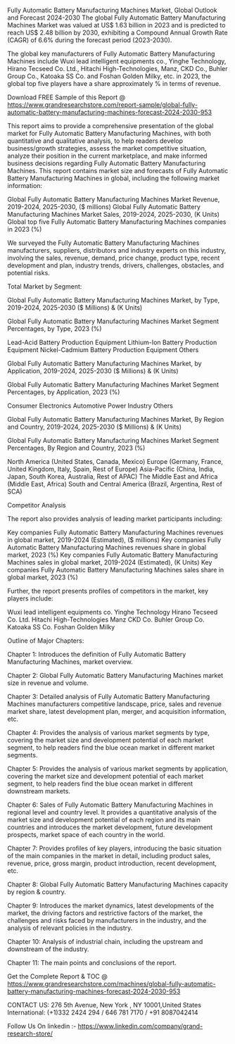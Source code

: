 Fully Automatic Battery Manufacturing Machines Market, Global Outlook and Forecast 2024-2030
The global Fully Automatic Battery Manufacturing Machines Market was valued at US$ 1.63 billion in 2023 and is predicted to reach US$ 2.48 billion by 2030, exhibiting a Compound Annual Growth Rate (CAGR) of 6.6% during the forecast period (2023-2030).

The global key manufacturers of Fully Automatic Battery Manufacturing Machines include Wuxi lead intelligent equipments co., Yinghe Technology, Hirano Tecseed Co. Ltd., Hitachi High-Technologies, Manz, CKD Co., Buhler Group Co., Katoaka SS Co. and Foshan Golden Milky, etc. in 2023, the global top five players have a share approximately % in terms of revenue.

Download FREE Sample of this Report @ https://www.grandresearchstore.com/report-sample/global-fully-automatic-battery-manufacturing-machines-forecast-2024-2030-953

This report aims to provide a comprehensive presentation of the global market for Fully Automatic Battery Manufacturing Machines, with both quantitative and qualitative analysis, to help readers develop business/growth strategies, assess the market competitive situation, analyze their position in the current marketplace, and make informed business decisions regarding Fully Automatic Battery Manufacturing Machines. This report contains market size and forecasts of Fully Automatic Battery Manufacturing Machines in global, including the following market information:

Global Fully Automatic Battery Manufacturing Machines Market Revenue, 2019-2024, 2025-2030, ($ millions)
Global Fully Automatic Battery Manufacturing Machines Market Sales, 2019-2024, 2025-2030, (K Units)
Global top five Fully Automatic Battery Manufacturing Machines companies in 2023 (%)

We surveyed the Fully Automatic Battery Manufacturing Machines manufacturers, suppliers, distributors and industry experts on this industry, involving the sales, revenue, demand, price change, product type, recent development and plan, industry trends, drivers, challenges, obstacles, and potential risks.

Total Market by Segment:

Global Fully Automatic Battery Manufacturing Machines Market, by Type, 2019-2024, 2025-2030 ($ Millions) & (K Units)

Global Fully Automatic Battery Manufacturing Machines Market Segment Percentages, by Type, 2023 (%)

Lead-Acid Battery Production Equipment
Lithium-Ion Battery Production Equipment
Nickel-Cadmium Battery Production Equipment
Others

Global Fully Automatic Battery Manufacturing Machines Market, by Application, 2019-2024, 2025-2030 ($ Millions) & (K Units)

Global Fully Automatic Battery Manufacturing Machines Market Segment Percentages, by Application, 2023 (%)

Consumer Electronics
Automotive
Power Industry
Others

Global Fully Automatic Battery Manufacturing Machines Market, By Region and Country, 2019-2024, 2025-2030 ($ Millions) & (K Units)

Global Fully Automatic Battery Manufacturing Machines Market Segment Percentages, By Region and Country, 2023 (%)

North America (United States, Canada, Mexico)
Europe (Germany, France, United Kingdom, Italy, Spain, Rest of Europe)
Asia-Pacific (China, India, Japan, South Korea, Australia, Rest of APAC)
The Middle East and Africa (Middle East, Africa)
South and Central America (Brazil, Argentina, Rest of SCA)

Competitor Analysis

The report also provides analysis of leading market participants including:

Key companies Fully Automatic Battery Manufacturing Machines revenues in global market, 2019-2024 (Estimated), ($ millions)
Key companies Fully Automatic Battery Manufacturing Machines revenues share in global market, 2023 (%)
Key companies Fully Automatic Battery Manufacturing Machines sales in global market, 2019-2024 (Estimated), (K Units)
Key companies Fully Automatic Battery Manufacturing Machines sales share in global market, 2023 (%)

Further, the report presents profiles of competitors in the market, key players include:

Wuxi lead intelligent equipments co.
Yinghe Technology
Hirano Tecseed Co. Ltd.
Hitachi High-Technologies
Manz
CKD Co.
Buhler Group Co.
Katoaka SS Co.
Foshan Golden Milky

Outline of Major Chapters:

Chapter 1: Introduces the definition of Fully Automatic Battery Manufacturing Machines, market overview.

Chapter 2: Global Fully Automatic Battery Manufacturing Machines market size in revenue and volume.

Chapter 3: Detailed analysis of Fully Automatic Battery Manufacturing Machines manufacturers competitive landscape, price, sales and revenue market share, latest development plan, merger, and acquisition information, etc.

Chapter 4: Provides the analysis of various market segments by type, covering the market size and development potential of each market segment, to help readers find the blue ocean market in different market segments.

Chapter 5: Provides the analysis of various market segments by application, covering the market size and development potential of each market segment, to help readers find the blue ocean market in different downstream markets.

Chapter 6: Sales of Fully Automatic Battery Manufacturing Machines in regional level and country level. It provides a quantitative analysis of the market size and development potential of each region and its main countries and introduces the market development, future development prospects, market space of each country in the world.

Chapter 7: Provides profiles of key players, introducing the basic situation of the main companies in the market in detail, including product sales, revenue, price, gross margin, product introduction, recent development, etc.

Chapter 8: Global Fully Automatic Battery Manufacturing Machines capacity by region & country.

Chapter 9: Introduces the market dynamics, latest developments of the market, the driving factors and restrictive factors of the market, the challenges and risks faced by manufacturers in the industry, and the analysis of relevant policies in the industry.

Chapter 10: Analysis of industrial chain, including the upstream and downstream of the industry.

Chapter 11: The main points and conclusions of the report.

Get the Complete Report & TOC @ https://www.grandresearchstore.com/machines/global-fully-automatic-battery-manufacturing-machines-forecast-2024-2030-953

CONTACT US:
276 5th Avenue, New York , NY 10001,United States
International: (+1)332 2424 294 / 646 781 7170 / +91 8087042414

Follow Us On linkedin :- https://www.linkedin.com/company/grand-research-store/
